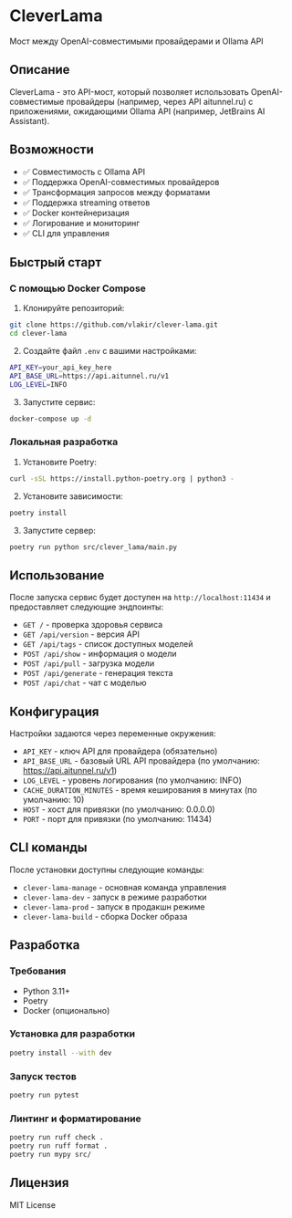 # CleverLama

Мост между OpenAI-совместимыми провайдерами и Ollama API

## Описание

CleverLama - это API-мост, который позволяет использовать OpenAI-совместимые провайдеры 
(например, через API aitunnel.ru) с приложениями, ожидающими Ollama API (например, 
JetBrains AI Assistant).


## Возможности

- ✅ Совместимость с Ollama API
- ✅ Поддержка OpenAI-совместимых провайдеров
- ✅ Трансформация запросов между форматами
- ✅ Поддержка streaming ответов
- ✅ Docker контейнеризация
- ✅ Логирование и мониторинг
- ✅ CLI для управления

## Быстрый старт

### С помощью Docker Compose

1. Клонируйте репозиторий:
```bash
git clone https://github.com/vlakir/clever-lama.git
cd clever-lama
```

2. Создайте файл `.env` с вашими настройками:
```bash
API_KEY=your_api_key_here
API_BASE_URL=https://api.aitunnel.ru/v1
LOG_LEVEL=INFO
```

3. Запустите сервис:
```bash
docker-compose up -d
```

### Локальная разработка

1. Установите Poetry:
```bash
curl -sSL https://install.python-poetry.org | python3 -
```

2. Установите зависимости:
```bash
poetry install
```

3. Запустите сервер:
```bash
poetry run python src/clever_lama/main.py
```

## Использование

После запуска сервис будет доступен на `http://localhost:11434` и предоставляет следующие эндпоинты:

- `GET /` - проверка здоровья сервиса
- `GET /api/version` - версия API
- `GET /api/tags` - список доступных моделей
- `POST /api/show` - информация о модели
- `POST /api/pull` - загрузка модели
- `POST /api/generate` - генерация текста
- `POST /api/chat` - чат с моделью

## Конфигурация

Настройки задаются через переменные окружения:

- `API_KEY` - ключ API для провайдера (обязательно)
- `API_BASE_URL` - базовый URL API провайдера (по умолчанию: https://api.aitunnel.ru/v1)
- `LOG_LEVEL` - уровень логирования (по умолчанию: INFO)
- `CACHE_DURATION_MINUTES` - время кеширования в минутах (по умолчанию: 10)
- `HOST` - хост для привязки (по умолчанию: 0.0.0.0)
- `PORT` - порт для привязки (по умолчанию: 11434)

## CLI команды

После установки доступны следующие команды:

- `clever-lama-manage` - основная команда управления
- `clever-lama-dev` - запуск в режиме разработки
- `clever-lama-prod` - запуск в продакшн режиме
- `clever-lama-build` - сборка Docker образа

## Разработка

### Требования

- Python 3.11+
- Poetry
- Docker (опционально)

### Установка для разработки

```bash
poetry install --with dev
```

### Запуск тестов

```bash
poetry run pytest
```

### Линтинг и форматирование

```bash
poetry run ruff check .
poetry run ruff format .
poetry run mypy src/
```

## Лицензия

MIT License
